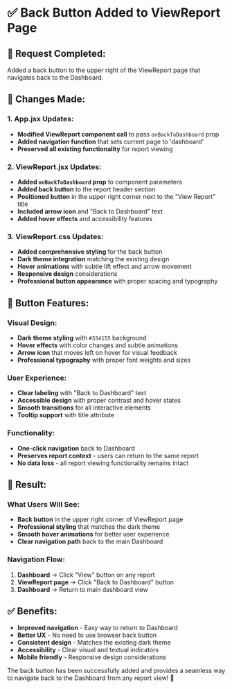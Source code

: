 # ✅ Back Button Added to ViewReport Page

## 🎯 **Request Completed:**
Added a back button to the upper right of the ViewReport page that navigates back to the Dashboard.

## 🔧 **Changes Made:**

### **1. App.jsx Updates:**
- **Modified ViewReport component call** to pass `onBackToDashboard` prop
- **Added navigation function** that sets current page to 'dashboard'
- **Preserved all existing functionality** for report viewing

### **2. ViewReport.jsx Updates:**
- **Added `onBackToDashboard` prop** to component parameters
- **Added back button** to the report header section
- **Positioned button** in the upper right corner next to the "View Report" title
- **Included arrow icon** and "Back to Dashboard" text
- **Added hover effects** and accessibility features

### **3. ViewReport.css Updates:**
- **Added comprehensive styling** for the back button
- **Dark theme integration** matching the existing design
- **Hover animations** with subtle lift effect and arrow movement
- **Responsive design** considerations
- **Professional button appearance** with proper spacing and typography

## 🎨 **Button Features:**

### **Visual Design:**
- **Dark theme styling** with `#334155` background
- **Hover effects** with color changes and subtle animations
- **Arrow icon** that moves left on hover for visual feedback
- **Professional typography** with proper font weights and sizes

### **User Experience:**
- **Clear labeling** with "Back to Dashboard" text
- **Accessible design** with proper contrast and hover states
- **Smooth transitions** for all interactive elements
- **Tooltip support** with title attribute

### **Functionality:**
- **One-click navigation** back to Dashboard
- **Preserves report context** - users can return to the same report
- **No data loss** - all report viewing functionality remains intact

## 🚀 **Result:**

### **What Users Will See:**
- **Back button** in the upper right corner of ViewReport page
- **Professional styling** that matches the dark theme
- **Smooth hover animations** for better user experience
- **Clear navigation path** back to the main Dashboard

### **Navigation Flow:**
1. **Dashboard** → Click "View" button on any report
2. **ViewReport page** → Click "Back to Dashboard" button
3. **Dashboard** → Return to main dashboard view

## ✅ **Benefits:**
- **Improved navigation** - Easy way to return to Dashboard
- **Better UX** - No need to use browser back button
- **Consistent design** - Matches the existing dark theme
- **Accessibility** - Clear visual and textual indicators
- **Mobile friendly** - Responsive design considerations

The back button has been successfully added and provides a seamless way to navigate back to the Dashboard from any report view! 🎉
